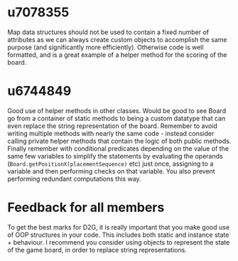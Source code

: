 # u7078355

Map data structures should not be used to contain a fixed number of attributes as we can always create custom objects
to accomplish the same purpose (and significantly more efficiently). Otherwise code is well formatted, and is a great
example of a helper method for the scoring of the board.

# u6744849

Good use of helper methods in other classes. Would be good to see Board go from a container of static methods to being
a custom datatype that can even replace the string representation of the board. Remember to avoid writing multiple
methods with nearly the same code - instead consider calling private helper methods that contain the logic of both
public methods. Finally remember with conditional predicates depending on the value of the same few variables to
simplify the statements by evaluating the operands (`Board.getPositionX(placementSequence)` etc) just once, assigning
to a variable and then performing checks on that variable. You also prevent performing redundant computations this way.

# Feedback for all members

To get the best marks for D2G, it is really important that you make good use of OOP structures in your code. This includes
both static and instance state + behaviour. I recommend you consider using objects to represent the state of the game
board, in order to replace string representations.